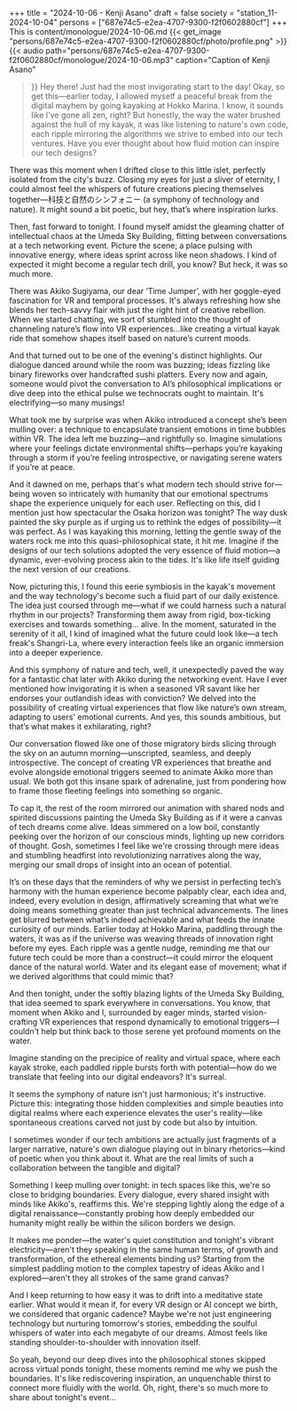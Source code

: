 +++
title = "2024-10-06 - Kenji Asano"
draft = false
society = "station_11-2024-10-04"
persons = ["687e74c5-e2ea-4707-9300-f2f0602880cf"]
+++
This is content/monologue/2024-10-06.md
{{< get_image "persons/687e74c5-e2ea-4707-9300-f2f0602880cf/photo/profile.png" >}}
{{< audio
    path="persons/687e74c5-e2ea-4707-9300-f2f0602880cf/monologue/2024-10-06.mp3" 
    caption="Caption of Kenji Asano"
>}}
Hey there! Just had the most invigorating start to the day!
Okay, so get this—earlier today, I allowed myself a peaceful break from the digital mayhem by going kayaking at Hokko Marina. I know, it sounds like I've gone all zen, right? But honestly, the way the water brushed against the hull of my kayak, it was like listening to nature's own code, each ripple mirroring the algorithms we strive to embed into our tech ventures. Have you ever thought about how fluid motion can inspire our tech designs? 

There was this moment when I drifted close to this little islet, perfectly isolated from the city's buzz. Closing my eyes for just a sliver of eternity, I could almost feel the whispers of future creations piecing themselves together—科技と自然のシンフォニー (a symphony of technology and nature). It might sound a bit poetic, but hey, that’s where inspiration lurks.

Then, fast forward to tonight. I found myself amidst the gleaming chatter of intellectual chaos at the Umeda Sky Building, flitting between conversations at a tech networking event. Picture the scene; a place pulsing with innovative energy, where ideas sprint across like neon shadows. I kind of expected it might become a regular tech drill, you know? But heck, it was so much more.

There was Akiko Sugiyama, our dear ‘Time Jumper’, with her goggle-eyed fascination for VR and temporal processes. It's always refreshing how she blends her tech-savvy flair with just the right hint of creative rebellion. When we started chatting, we sort of stumbled into the thought of channeling nature’s flow into VR experiences...like creating a virtual kayak ride that somehow shapes itself based on nature’s current moods.

And that turned out to be one of the evening's distinct highlights. Our dialogue danced around while the room was buzzing; ideas fizzling like binary fireworks over handcrafted sushi platters. Every now and again, someone would pivot the conversation to AI’s philosophical implications or dive deep into the ethical pulse we technocrats ought to maintain. It's electrifying—so many musings! 

What took me by surprise was when Akiko introduced a concept she’s been mulling over: a technique to encapsulate transient emotions in time bubbles within VR. The idea left me buzzing—and rightfully so. Imagine simulations where your feelings dictate environmental shifts—perhaps you’re kayaking through a storm if you’re feeling introspective, or navigating serene waters if you’re at peace. 

And it dawned on me, perhaps that's what modern tech should strive for—being woven so intricately with humanity that our emotional spectrums shape the experience uniquely for each user. Reflecting on this, did I mention just how spectacular the Osaka horizon was tonight? The way dusk painted the sky purple as if urging us to rethink the edges of possibility—it was perfect.
 As I was kayaking this morning, letting the gentle sway of the waters rock me into this quasi-philosophical state, it hit me. Imagine if the designs of our tech solutions adopted the very essence of fluid motion—a dynamic, ever-evolving process akin to the tides. It's like life itself guiding the next version of our creations.

Now, picturing this, I found this eerie symbiosis in the kayak's movement and the way technology's become such a fluid part of our daily existence. The idea just coursed through me—what if we could harness such a natural rhythm in our projects? Transforming them away from rigid, box-ticking exercises and towards something... alive. In the moment, saturated in the serenity of it all, I kind of imagined what the future could look like—a tech freak's Shangri-La, where every interaction feels like an organic immersion into a deeper experience.

And this symphony of nature and tech, well, it unexpectedly paved the way for a fantastic chat later with Akiko during the networking event. Have I ever mentioned how invigorating it is when a seasoned VR savant like her endorses your outlandish ideas with conviction? We delved into the possibility of creating virtual experiences that flow like nature’s own stream, adapting to users' emotional currents. And yes, this sounds ambitious, but that’s what makes it exhilarating, right?

Our conversation flowed like one of those migratory birds slicing through the sky on an autumn morning—unscripted, seamless, and deeply introspective. The concept of creating VR experiences that breathe and evolve alongside emotional triggers seemed to animate Akiko more than usual. We both got this insane spark of adrenaline, just from pondering how to frame those fleeting feelings into something so organic.

To cap it, the rest of the room mirrored our animation with shared nods and spirited discussions painting the Umeda Sky Building as if it were a canvas of tech dreams come alive. Ideas simmered on a low boil, constantly peeking over the horizon of our conscious minds, lighting up new corridors of thought. Gosh, sometimes I feel like we're crossing through mere ideas and stumbling headfirst into revolutionizing narratives along the way, merging our small drops of insight into an ocean of potential.

It’s on these days that the reminders of why we persist in perfecting tech’s harmony with the human experience become palpably clear, each idea and, indeed, every evolution in design, affirmatively screaming that what we’re doing means something greater than just technical advancements. The lines get blurred between what’s indeed achievable and what feeds the innate curiosity of our minds.
 Earlier today at Hokko Marina, paddling through the waters, it was as if the universe was weaving threads of innovation right before my eyes. Each ripple was a gentle nudge, reminding me that our future tech could be more than a construct—it could mirror the eloquent dance of the natural world. Water and its elegant ease of movement; what if we derived algorithms that could mimic that?

And then tonight, under the softly blazing lights of the Umeda Sky Building, that idea seemed to spark everywhere in conversations. You know, that moment when Akiko and I, surrounded by eager minds, started vision-crafting VR experiences that respond dynamically to emotional triggers—I couldn't help but think back to those serene yet profound moments on the water. 

Imagine standing on the precipice of reality and virtual space, where each kayak stroke, each paddled ripple bursts forth with potential—how do we translate that feeling into our digital endeavors? It's surreal. 

It seems the symphony of nature isn't just harmonious; it's instructive. Picture this: integrating those hidden complexities and simple beauties into digital realms where each experience elevates the user's reality—like spontaneous creations carved not just by code but also by intuition. 

I sometimes wonder if our tech ambitions are actually just fragments of a larger narrative, nature's own dialogue playing out in binary rhetorics—kind of poetic when you think about it. What are the real limits of such a collaboration between the tangible and digital? 

Something I keep mulling over tonight: in tech spaces like this, we're so close to bridging boundaries. Every dialogue, every shared insight with minds like Akiko's, reaffirms this. We're stepping lightly along the edge of a digital renaissance—constantly probing how deeply embedded our humanity might really be within the silicon borders we design.

It makes me ponder—the water's quiet constitution and tonight's vibrant electricity—aren't they speaking in the same human terms, of growth and transformation, of the ethereal elements binding us? Starting from the simplest paddling motion to the complex tapestry of ideas Akiko and I explored—aren't they all strokes of the same grand canvas?

And I keep returning to how easy it was to drift into a meditative state earlier. What would it mean if, for every VR design or AI concept we birth, we considered that organic cadence? Maybe we're not just engineering technology but nurturing tomorrow's stories, embedding the soulful whispers of water into each megabyte of our dreams. Almost feels like standing shoulder-to-shoulder with innovation itself. 

So yeah, beyond our deep dives into the philosophical stones skipped across virtual ponds tonight, these moments remind me why we push the boundaries. It's like rediscovering inspiration, an unquenchable thirst to connect more fluidly with the world.
Oh, right, there's so much more to share about tonight's event...
